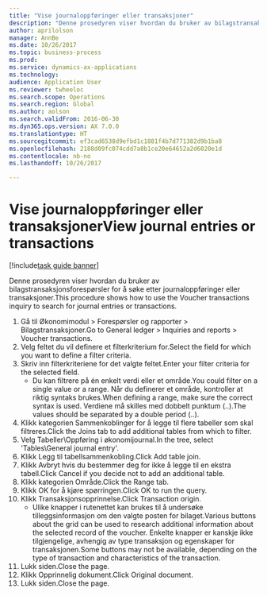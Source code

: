 ```yaml
--- 
title: "Vise journaloppføringer eller transaksjoner"
description: "Denne prosedyren viser hvordan du bruker av bilagstransaksjonsforespørsler for å søke etter journaloppføringer eller transaksjoner."
author: aprilolson
manager: AnnBe
ms.date: 10/26/2017
ms.topic: business-process
ms.prod: 
ms.service: dynamics-ax-applications
ms.technology: 
audience: Application User
ms.reviewer: twheeloc
ms.search.scope: Operations
ms.search.region: Global
ms.author: aolson
ms.search.validFrom: 2016-06-30
ms.dyn365.ops.version: AX 7.0.0
ms.translationtype: HT
ms.sourcegitcommit: ef3cad6538d9efbd1c1881f4b7d771382d9b1ba8
ms.openlocfilehash: 2188d09fc074cdd7a8b1ce20e64652a2d6020e1d
ms.contentlocale: nb-no
ms.lasthandoff: 10/26/2017

---
```

# <a name="view-journal-entries-or-transactions"></a><span data-ttu-id="a1b56-103">Vise journaloppføringer eller transaksjoner</span><span class="sxs-lookup"><span data-stu-id="a1b56-103">View journal entries or transactions</span></span>

[!include[task guide banner](../../includes/task-guide-banner.md)]

<span data-ttu-id="a1b56-104">Denne prosedyren viser hvordan du bruker av bilagstransaksjonsforespørsler for å søke etter journaloppføringer eller transaksjoner.</span><span class="sxs-lookup"><span data-stu-id="a1b56-104">This procedure shows how to use the Voucher transactions inquiry to search for journal entries or transactions.</span></span>

1. <span data-ttu-id="a1b56-105">Gå til Økonomimodul > Forespørsler og rapporter > Bilagstransaksjoner.</span><span class="sxs-lookup"><span data-stu-id="a1b56-105">Go to General ledger > Inquiries and reports > Voucher transactions.</span></span>
2. <span data-ttu-id="a1b56-106">Velg feltet du vil definere et filterkriterium for.</span><span class="sxs-lookup"><span data-stu-id="a1b56-106">Select the field for which you want to define a filter criteria.</span></span>
3. <span data-ttu-id="a1b56-107">Skriv inn filterkriteriene for det valgte feltet.</span><span class="sxs-lookup"><span data-stu-id="a1b56-107">Enter your filter criteria for the selected field.</span></span>
    * <span data-ttu-id="a1b56-108">Du kan filtrere på én enkelt verdi eller et område.</span><span class="sxs-lookup"><span data-stu-id="a1b56-108">You could filter on a single value or a range.</span></span> <span data-ttu-id="a1b56-109">Når du definerer et område, kontroller at riktig syntaks brukes.</span><span class="sxs-lookup"><span data-stu-id="a1b56-109">When defining a range, make sure the correct syntax is used.</span></span> <span data-ttu-id="a1b56-110">Verdiene må skilles med dobbelt punktum (..).</span><span class="sxs-lookup"><span data-stu-id="a1b56-110">The values should be separated by a double period (..).</span></span>  
4. <span data-ttu-id="a1b56-111">Klikk kategorien Sammenkoblinger for å legge til flere tabeller som skal filtreres.</span><span class="sxs-lookup"><span data-stu-id="a1b56-111">Click the Joins tab to add additional tables from which to filter.</span></span>
5. <span data-ttu-id="a1b56-112">Velg Tabeller\Oppføring i økonomijournal.</span><span class="sxs-lookup"><span data-stu-id="a1b56-112">In the tree, select 'Tables\General journal entry'.</span></span>
6. <span data-ttu-id="a1b56-113">Klikk Legg til tabellsammenkobling.</span><span class="sxs-lookup"><span data-stu-id="a1b56-113">Click Add table join.</span></span>
7. <span data-ttu-id="a1b56-114">Klikk Avbryt hvis du bestemmer deg for ikke å legge til en ekstra tabell.</span><span class="sxs-lookup"><span data-stu-id="a1b56-114">Click Cancel if you decide not to add an additional table.</span></span>
8. <span data-ttu-id="a1b56-115">Klikk kategorien Område.</span><span class="sxs-lookup"><span data-stu-id="a1b56-115">Click the Range tab.</span></span>
9. <span data-ttu-id="a1b56-116">Klikk OK for å kjøre spørringen.</span><span class="sxs-lookup"><span data-stu-id="a1b56-116">Click OK to run the query.</span></span>
10. <span data-ttu-id="a1b56-117">Klikk Transaksjonsopprinnelse.</span><span class="sxs-lookup"><span data-stu-id="a1b56-117">Click Transaction origin.</span></span>
    * <span data-ttu-id="a1b56-118">Ulike knapper i rutenettet kan brukes til å undersøke tilleggsinformasjon om den valgte posten for bilaget.</span><span class="sxs-lookup"><span data-stu-id="a1b56-118">Various buttons about the grid can be used to research additional information about the selected record of the voucher.</span></span> <span data-ttu-id="a1b56-119">Enkelte knapper er kanskje ikke tilgjengelige, avhengig av type transaksjon og egenskaper for transaksjonen.</span><span class="sxs-lookup"><span data-stu-id="a1b56-119">Some buttons may not be available, depending on the type of transaction and characteristics of the transaction.</span></span>  
11. <span data-ttu-id="a1b56-120">Lukk siden.</span><span class="sxs-lookup"><span data-stu-id="a1b56-120">Close the page.</span></span>
12. <span data-ttu-id="a1b56-121">Klikk Opprinnelig dokument.</span><span class="sxs-lookup"><span data-stu-id="a1b56-121">Click Original document.</span></span>
13. <span data-ttu-id="a1b56-122">Lukk siden.</span><span class="sxs-lookup"><span data-stu-id="a1b56-122">Close the page.</span></span>


